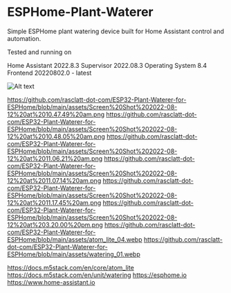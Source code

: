 # ESPHome-Plant-Waterer
Simple ESPHome plant watering device built for Home Assistant control and automation.

Tested and running on

Home Assistant 2022.8.3
Supervisor 2022.08.3
Operating System 8.4
Frontend 20220802.0 - latest

<img
  src="/ESP32-Plant-Waterer-for-ESPHome/assets/Screen%20Shot%202022-08-12%20at%2010.47.49%20am.png"
  alt="Alt text"
  title="Optional title"
  style="display: inline-block; margin: 0 auto; max-width: 300px">

https://github.com/rasclatt-dot-com/ESP32-Plant-Waterer-for-ESPHome/blob/main/assets/Screen%20Shot%202022-08-12%20at%2010.47.49%20am.png
https://github.com/rasclatt-dot-com/ESP32-Plant-Waterer-for-ESPHome/blob/main/assets/Screen%20Shot%202022-08-12%20at%2010.48.05%20am.png
https://github.com/rasclatt-dot-com/ESP32-Plant-Waterer-for-ESPHome/blob/main/assets/Screen%20Shot%202022-08-12%20at%2011.06.21%20am.png
https://github.com/rasclatt-dot-com/ESP32-Plant-Waterer-for-ESPHome/blob/main/assets/Screen%20Shot%202022-08-12%20at%2011.07.14%20am.png
https://github.com/rasclatt-dot-com/ESP32-Plant-Waterer-for-ESPHome/blob/main/assets/Screen%20Shot%202022-08-12%20at%2011.17.45%20am.png
https://github.com/rasclatt-dot-com/ESP32-Plant-Waterer-for-ESPHome/blob/main/assets/Screen%20Shot%202022-08-12%20at%203.20.00%20pm.png
https://github.com/rasclatt-dot-com/ESP32-Plant-Waterer-for-ESPHome/blob/main/assets/atom_lite_04.webp
https://github.com/rasclatt-dot-com/ESP32-Plant-Waterer-for-ESPHome/blob/main/assets/watering_01.webp

https://docs.m5stack.com/en/core/atom_lite
https://docs.m5stack.com/en/unit/watering
https://esphome.io
https://www.home-assistant.io

